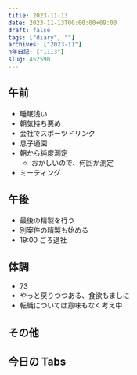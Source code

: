 ```yaml
---
title: 2023-11-13
date: 2023-11-13T00:00:00+09:00
draft: false
tags: ["diary", ""]
archives: ["2023-11"]
n年日記: ["1113"]
slug: 452590
---
```


## 午前

- 睡眠浅い
- 朝気持ち悪め
- 会社でスポーツドリンク
- 息子通園
- 朝から純度測定
  - おかしいので、何回か測定
- ミーティング

## 午後

- 最後の精製を行う
- 別案件の精製も始める
- 19:00 ごろ退社

## 体調

- 73
- やっと戻りつつある、食欲もましに
- 転職については意味もなく考え中

## その他

## 今日の Tabs
